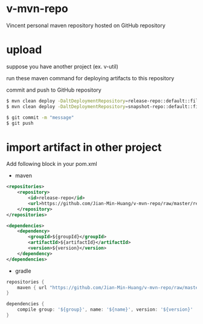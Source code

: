 # v-mvn-repo

Vincent personal maven repository hosted on GitHub repository

# upload
suppose you have another project (ex. v-util)

run these maven command for deploying artifacts to this repository

commit and push to GitHub repository
```sh
$ mvn clean deploy -DaltDeploymentRepository=release-repo::default::file:~/GitHub/v-mvn-repo/releases
$ mvn clean deploy -DaltDeploymentRepository=snapshot-repo::default::file:~/GitHub/v-mvn-repo/snapshots

$ git commit -m "message"
$ git push
```

# import artifact in other project
Add following block in your pom.xml

* maven
```xml
<repositories>
	<repository>
		<id>release-repo</id>
		<url>https://github.com/Jian-Min-Huang/v-mvn-repo/raw/master/releases</url>
	</repository>
</repositories>

<dependencies>
	<dependency>
		<groupId>${groupId}</groupId>
		<artifactId>${artifactId}</artifactId>
		<version>${version}</version>
	</dependency>
</dependencies>
```

* gradle
```groovy
repositories {
    maven { url "https://github.com/Jian-Min-Huang/v-mvn-repo/raw/master/releases" }
}

dependencies {
    compile group: '${group}', name: '${name}', version: '${version}'
}
```


